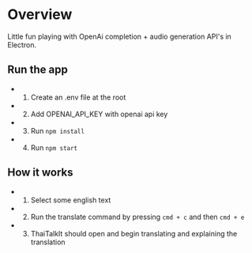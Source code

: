 # Overview
Little fun playing with OpenAi completion + audio generation API's in Electron.

## Run the app

- 1. Create an .env file at the root
- 2. Add OPENAI_API_KEY with openai api key
- 3. Run `npm install`
- 4. Run `npm start`

## How it works

- 1. Select some english text
- 2. Run the translate command by pressing `cmd + c` and then `cmd + e`
- 3. ThaiTalkIt should open and begin translating and explaining the translation